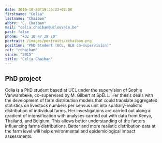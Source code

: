 ```yaml
---
date: 2016-10-23T19:36:23+02:00
firstname: "Celia"
lastname: "Chaiban"
abbrv: "C. Chaiban"
mail: "celia.chaiban@uclouvain.be"
past: false
phone: "+32 10 47 28 70"
portrait: /images/portraits/cchaiban.png
position: "PhD Student (UCL, ULB co-supervision)"
ref: "cchaiban"
since: "2015"
title: "Celia Chaiban"
---
```


## PhD project
Celia is a PhD student based at UCL under the supervision of Sophie Vanwambeke, co-supervised by M. Gilbert at SpELL. Her thesis deals with the development of farm distribution models that could translate aggregated statistics on livestock numbers per census unit into spatially-realistic distribution of individual farms. Her investigations are carried out along a gradient of intensification with analyses carried out with data from Kenya, Thailand, and Belgium. This allows better understanding of the factors influencing farms distributions. Better and more realistic distribution data at the farm level will help environmental and epidemiological impact assessments.


